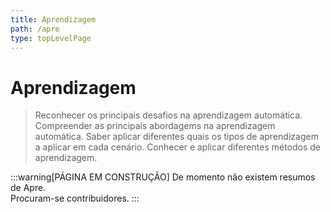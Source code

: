 ```yaml
---
title: Aprendizagem
path: /apre
type: topLevelPage
---
```


# Aprendizagem

> Reconhecer os principais desafios na aprendizagem automática.
> Compreender as principais abordagems na aprendizagem automática.
> Saber aplicar diferentes quais os tipos de aprendizagem a aplicar em cada cenário.
> Conhecer e aplicar diferentes métodos de aprendizagem.

:::warning[PÁGINA EM CONSTRUÇÃO]
De momento não existem resumos de Apre.  
Procuram-se contribuidores.
:::
